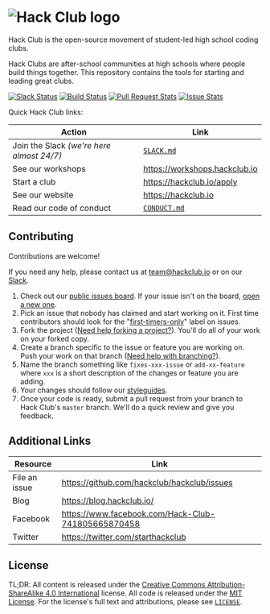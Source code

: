 # ![Hack Club logo](https://cdn.rawgit.com/hackclub/meta/82000f7457efdfc20b9feff4da718f6839e69c05/logos/hack_club_red_text.svg)

Hack Club is the open-source movement of student-led high school coding clubs.

Hack Clubs are after-school communities at high schools where people build
things together. This repository contains the tools for starting and leading
great clubs.

[![Slack Status](https://slack.hackclub.io/badge.svg)](https://slack.hackclub.io)
[![Build Status](https://circleci.com/gh/hackclub/hackclub.svg?style=shield)](https://circleci.com/gh/hackclub/hackclub)
[![Pull Request Stats](http://issuestats.com/github/hackclub/hackclub/badge/pr?style=flat)](http://issuestats.com/github/hackclub/hackclub)
[![Issue Stats](http://issuestats.com/github/hackclub/hackclub/badge/issue?style=flat)](http://issuestats.com/github/hackclub/hackclub)

Quick Hack Club links:

| Action                                    | Link                          |
| ----------------------------------------- | ----------------------------- |
| Join the Slack _(we're here almost 24/7)_ | [`SLACK.md`](SLACK.md)        |
| See our workshops                         | https://workshops.hackclub.io |
| Start a club                              | https://hackclub.io/apply     |
| See our website                           | https://hackclub.io           |
| Read our code of conduct                  | [`CONDUCT.md`](CONDUCT.md)    |

## Contributing

Contributions are welcome!

If you need any help, please contact us at team@hackclub.io or on our
[Slack](SLACK.md).

1. Check out our [public issues board][0]. If your issue isn't on the board,
   [open a new one][1].
2. Pick an issue that nobody has claimed and start working on it. First time
   contributors should look for the
   "[first-timers-only][2]"
   label on issues.
3. Fork the project ([Need help forking a project?][3]). You'll do all of your
   work on your forked copy.
4. Create a branch specific to the issue or feature you are working on. Push
   your work on that branch ([Need help with branching?][4]).
5. Name the branch something like `fixes-xxx-issue` or `add-xx-feature` where
   `xxx` is a short description of the changes or feature you are adding.
6. Your changes should follow our [styleguides][5].
7. Once your code is ready, submit a pull request from your branch to Hack
   Club's `master` branch. We'll do a quick review and give you feedback.

[0]: https://github.com/hackclub/hackclub/issues
[1]: https://github.com/hackclub/hackclub/issues/new
[2]: https://github.com/hackclub/hackclub/labels/first-timers-only
[3]: https://help.github.com/articles/fork-a-repo/
[4]: https://github.com/Kunena/Kunena-Forum/wiki/Create-a-new-branch-with-git-and-manage-branches
[5]: https://github.com/hackclub/meta/blob/master/styleguides/markdown.md

## Additional Links

| Resource      | Link                                               |
| ------------- | -------------------------------------------------- |
| File an issue | https://github.com/hackclub/hackclub/issues        |
| Blog          | https://blog.hackclub.io/                          |
| Facebook      | https://www.facebook.com/Hack-Club-741805665870458 |
| Twitter       | https://twitter.com/starthackclub                  |

## License

TL;DR: All content is released under the
[Creative Commons Attribution-ShareAlike 4.0 International](https://creativecommons.org/licenses/by-sa/4.0/)
license. All code is released under the [MIT License](MIT_LICENSE). For the
license's full text and attributions, please see [`LICENSE`](LICENSE).
